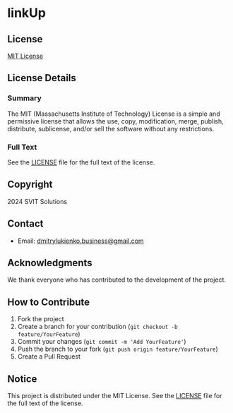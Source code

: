 # linkUp

## License

[MIT License](LICENSE)

## License Details

### Summary

The MIT (Massachusetts Institute of Technology) License is a simple and permissive license that allows the use, copy, modification, merge, publish, distribute, sublicense, and/or sell the software without any restrictions.

### Full Text

See the [LICENSE](LICENSE) file for the full text of the license.

## Copyright

2024 SVIT Solutions

## Contact

- Email: [dmitrylukienko.business@gmail.com](mailto:dmitrylukienko.business@gmail.com)

## Acknowledgments

We thank everyone who has contributed to the development of the project.

## How to Contribute

1. Fork the project
2. Create a branch for your contribution (`git checkout -b feature/YourFeature`)
3. Commit your changes (`git commit -m 'Add YourFeature'`)
4. Push the branch to your fork (`git push origin feature/YourFeature`)
5. Create a Pull Request

## Notice

This project is distributed under the MIT License. See the [LICENSE](LICENSE) file for the full text of the license.
